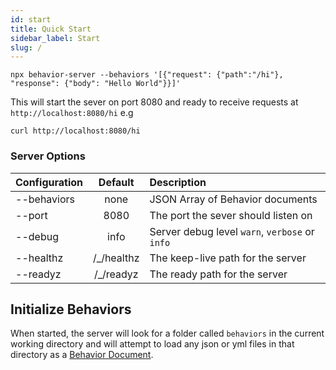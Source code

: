 ```yaml
---
id: start
title: Quick Start
sidebar_label: Start
slug: /
---
```


```shell
npx behavior-server --behaviors '[{"request": {"path":"/hi"}, "response": {"body": "Hello World"}}]'
```

This will start the sever on port 8080 and ready to receive requests at `http://localhost:8080/hi` e.g

```shell
curl http://localhost:8080/hi
```

### Server Options

| Configuration |   Default   | Description                                    |
| ------------- | :---------: | :--------------------------------------------- |
| --behaviors   |    none     | JSON Array of Behavior documents               |
| --port        |    8080     | The port the sever should listen on            |
| --debug       |    info     | Server debug level `warn`, `verbose` or `info` |
| --healthz     | /\_/healthz | The keep-live path for the server              |
| --readyz      | /\_/readyz  | The ready path for the server                  |

## Initialize Behaviors

When started, the server will look for a folder called `behaviors` in the current working directory and will attempt to load any json or yml files in that directory as a [Behavior Document](guide.md#Server-Behavior).
